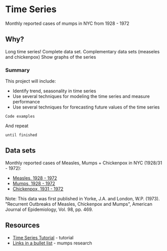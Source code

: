 # Time Series

Monthly reported cases of mumps in NYC from 1928 - 1972

## Why?

Long time series! Complete data set. Complementary data sets (measeles and chickenpox)
Show graphs of the series

### Summary

This project will include:
* Identify trend, seasonality in time series
* Use several techniques for modeling the time series and measure performance
* Use several techniques for forecasting future values of the time series

```
Code examples
```

And repeat

```
until finished
```

## Data sets
Monthly reported cases of Measles, Mumps + Chickenpox in NYC (1928/31 - 1972):

* [Measles, 1928 - 1972](https://datamarket.com/data/set/22z3/monthly-reported-number-of-cases-of-measles-new-york-city-1928-1972#!ds=22z3&display=line)
* [Mumps, 1928 - 1972](https://datamarket.com/data/set/22st/monthly-reported-number-of-cases-of-mumps-new-york-city-1928-1972#!ds=22st&display=line)
* [Chickenpox, 1931 - 1972](https://datamarket.com/data/set/22v7/monthly-reported-number-of-chickenpox-new-york-city-1931-1972#!ds=22v7&display=line)

Note: This data was first published in Yorke, J.A. and London, W.P. (1973). "Recurrent Outbreaks of Measles, Chickenpox and Mumps", American Journal of Epidemiology, Vol. 98, pp. 469.

## Resources

* [Time Series Tutorial](https://github.com/Yorko/mlcourse.ai/blob/master/jupyter_english/topic09_time_series/topic9_part1_time_series_python.ipynb) - tutorial
* [Links in a bullet list](https://maven.apache.org/) - mumps research


